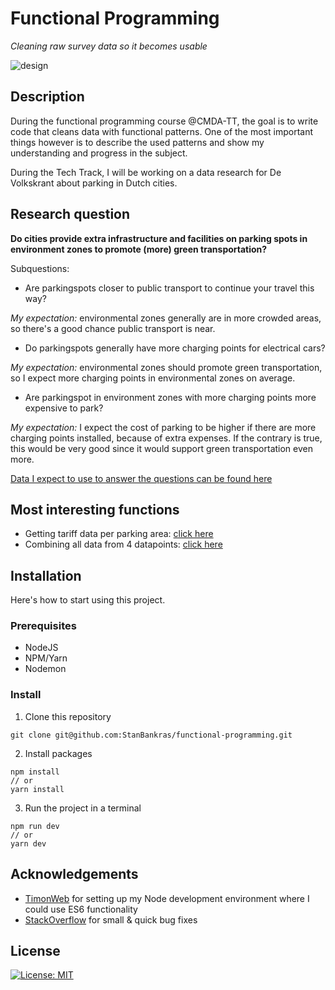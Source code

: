 # Functional Programming
_Cleaning raw survey data so it becomes usable_

![design](https://i.imgur.com/a4vntCt.jpg)

## Description

During the functional programming course @CMDA-TT, the goal is to write code that cleans data with functional patterns. One of the most important things however is to describe the used patterns and show my understanding and progress in the subject.

During the Tech Track, I will be working on a data research for De Volkskrant about parking in Dutch cities.

## Research question
**Do cities provide extra infrastructure and facilities on parking spots in environment zones to promote (more) green transportation?**

Subquestions:

* Are parkingspots closer to public transport to continue your travel this way?

_My expectation:_ environmental zones generally are in more crowded areas, so there's a good chance public transport is near.

* Do parkingspots generally have more charging points for electrical cars?

_My expectation:_ environmental zones should promote green transportation, so I expect more charging points in environmental zones on average.

* Are parkingspot in environment zones with more charging points more expensive to park?

_My expectation:_ I expect the cost of parking to be higher if there are more charging points installed, because of extra expenses. If the contrary is true, this would be very good since it would support green transportation even more.

[Data I expect to use to answer the questions can be found here](https://github.com/StanBankras/functional-programming/wiki/Concept#data-i-expect-to-use)


## Most interesting functions
* Getting tariff data per parking area: [click here](https://github.com/StanBankras/functional-programming/wiki/Parking-tariffs)
* Combining all data from 4 datapoints: [click here](https://github.com/StanBankras/functional-programming/wiki/Main-function-to-merge-all-data)

## Installation
Here's how to start using this project.
### Prerequisites
* NodeJS 
* NPM/Yarn
* Nodemon

### Install
1. Clone this repository
```git
git clone git@github.com:StanBankras/functional-programming.git
```
2. Install packages
```
npm install
// or
yarn install
```
3. Run the project in a terminal
```
npm run dev
// or 
yarn dev
```

## Acknowledgements
* [TimonWeb](https://timonweb.com/javascript/how-to-enable-es6-imports-in-nodejs/) for setting up my Node development environment where I could use ES6 functionality
* [StackOverflow](https://stackoverflow.com/) for small & quick bug fixes

## License
[![License: MIT](https://img.shields.io/badge/License-MIT-yellow.svg)](https://opensource.org/licenses/MIT)

